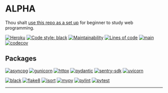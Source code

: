 # ALPHA 

Thou shalt [use this repo as a set up](https://github.com/tgrx/tms-template/generate) for beginner to study web programming.

[![Heroku](https://img.shields.io/website?up_color=brightgreen&url=https%3A%2F%2Falphasrv.herokuapp.com)](https://alphasrv.herokuapp.com)
[![Code style: black](https://img.shields.io/badge/code%20style-black-000000.svg)](https://github.com/psf/black)
[![Maintainability](https://api.codeclimate.com/v1/badges/3f8ce386dad7b8a96470/maintainability)](https://codeclimate.com/github/tgrx/alpha/maintainability)
[![Lines of code](https://img.shields.io/tokei/lines/github/tgrx/alpha)](https://github.com/tgrx/alpha/tree/main)
[![main](https://github.com/tgrx/alpha/actions/workflows/ci.yaml/badge.svg?branch=main)](https://github.com/tgrx/alpha/actions)
[![codecov](https://codecov.io/gh/tgrx/alpha/branch/main/graph/badge.svg?token=4UQQJV1KIO)](https://codecov.io/gh/tgrx/alpha)

## Packages
[![asyncpg](https://img.shields.io/github/pipenv/locked/dependency-version/tgrx/alpha/asyncpg?color=white)](https://magicstack.github.io/asyncpg/current/)
[![gunicorn](https://img.shields.io/github/pipenv/locked/dependency-version/tgrx/alpha/gunicorn?color=white)](https://gunicorn.org/)
[![httpx](https://img.shields.io/github/pipenv/locked/dependency-version/tgrx/alpha/httpx?color=white)](https://www.python-httpx.org/)
[![pydantic](https://img.shields.io/github/pipenv/locked/dependency-version/tgrx/alpha/pydantic?color=white)](https://pydantic-docs.helpmanual.io/)
[![sentry-sdk](https://img.shields.io/github/pipenv/locked/dependency-version/tgrx/alpha/sentry-sdk?color=white)](https://sentry.io/welcome/)
[![uvicorn](https://img.shields.io/github/pipenv/locked/dependency-version/tgrx/alpha/uvicorn?color=white)](https://www.uvicorn.org/)

[![black](https://img.shields.io/github/pipenv/locked/dependency-version/tgrx/alpha/dev/black?color=white)](https://black.readthedocs.io/en/stable/)
[![flake8](https://img.shields.io/github/pipenv/locked/dependency-version/tgrx/alpha/dev/flake8?color=white)](https://flake8.pycqa.org/en/latest/)
[![isort](https://img.shields.io/github/pipenv/locked/dependency-version/tgrx/alpha/dev/isort?color=white)](https://pycqa.github.io/isort/)
[![mypy](https://img.shields.io/github/pipenv/locked/dependency-version/tgrx/alpha/dev/mypy?color=white)](https://mypy.readthedocs.io/en/stable/)
[![pylint](https://img.shields.io/github/pipenv/locked/dependency-version/tgrx/alpha/dev/pylint?color=white)](https://www.pylint.org/)
[![pytest](https://img.shields.io/github/pipenv/locked/dependency-version/tgrx/alpha/dev/pytest?color=white)](https://docs.pytest.org/en/6.2.x/)

---
